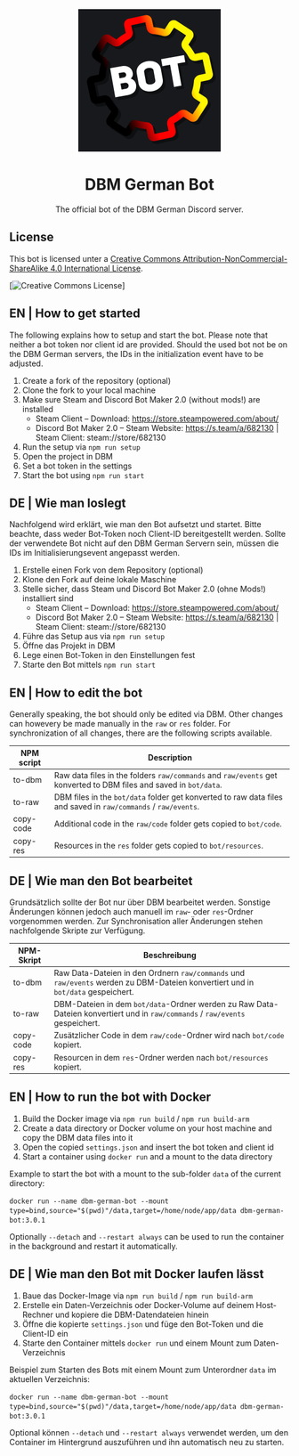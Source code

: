 <div align="center">
    <img src="res/v3/dbm-german-bot.png" alt="DBM German Bot Logo" width="256em">
    <h1><b>DBM German Bot</b></h1>
    The official bot of the DBM German Discord server.
</div>

## License
This bot is licensed unter a [Creative Commons Attribution-NonCommercial-ShareAlike 4.0 International License](http://creativecommons.org/licenses/by-nc-sa/4.0/).

[![Creative Commons License](https://i.creativecommons.org/l/by-nc-sa/4.0/88x31.png)]


## EN | How to get started

The following explains how to setup and start the bot. Please note that neither a bot token nor client id are provided. Should the used bot not be on the DBM German servers, the IDs in the initialization event have to be adjusted.

1. Create a fork of the repository (optional)
2. Clone the fork to your local machine
3. Make sure Steam and Discord Bot Maker 2.0 (without mods!) are installed
   - Steam Client – Download: https://store.steampowered.com/about/
   - Discord Bot Maker 2.0 – Steam Website: https://s.team/a/682130 | Steam Client: steam://store/682130
4. Run the setup via `npm run setup`
5. Open the project in DBM
6. Set a bot token in the settings
7. Start the bot using `npm run start`


## DE | Wie man loslegt

Nachfolgend wird erklärt, wie man den Bot aufsetzt und startet. Bitte beachte, dass weder Bot-Token noch Client-ID bereitgestellt werden. Sollte der verwendete Bot nicht auf den DBM German Servern sein, müssen die IDs im Initialisierungsevent angepasst werden.

1. Erstelle einen Fork von dem Repository (optional)
2. Klone den Fork auf deine lokale Maschine
3. Stelle sicher, dass Steam und Discord Bot Maker 2.0 (ohne Mods!) installiert sind
   - Steam Client – Download: https://store.steampowered.com/about/
   - Discord Bot Maker 2.0 – Steam Website: https://s.team/a/682130 | Steam Client: steam://store/682130
4. Führe das Setup aus via `npm run setup`
5. Öffne das Projekt in DBM
6. Lege einen Bot-Token in den Einstellungen fest
7. Starte den Bot mittels `npm run start`


## EN | How to edit the bot

Generally speaking, the bot should only be edited via DBM. Other changes can howevery be made manually in the `raw` or `res` folder.
For synchronization of all changes, there are the following scripts available.

| NPM script | Description                                                                                                       |
|------------|-------------------------------------------------------------------------------------------------------------------|
| to-dbm     | Raw data files in the folders `raw/commands` and `raw/events` get konverted to DBM files and saved in `bot/data`. |
| to-raw     | DBM files in the `bot/data` folder get konverted to raw data files and saved in `raw/commands` / `raw/events`.    |
| copy-code  | Additional code in the `raw/code` folder gets copied to `bot/code`.                                               |
| copy-res   | Resources in the `res` folder gets copied to `bot/resources`.                                                     |


## DE | Wie man den Bot bearbeitet

Grundsätzlich sollte der Bot nur über DBM bearbeitet werden. Sonstige Änderungen können jedoch auch manuell im `raw`- oder `res`-Ordner vorgenommen werden.
Zur Synchronisation aller Änderungen stehen nachfolgende Skripte zur Verfügung.

| NPM-Skript | Beschreibung                                                                                                                     |
|------------|----------------------------------------------------------------------------------------------------------------------------------|
| to-dbm     | Raw Data-Dateien in den Ordnern `raw/commands` und `raw/events` werden zu DBM-Dateien konvertiert und in `bot/data` gespeichert. |
| to-raw     | DBM-Dateien in dem `bot/data`-Ordner werden zu Raw Data-Dateien konvertiert und in `raw/commands` / `raw/events` gespeichert.    |
| copy-code  | Zusätzlicher Code in dem `raw/code`-Ordner wird nach `bot/code` kopiert.                                                         |
| copy-res   | Resourcen in dem `res`-Ordner werden nach `bot/resources` kopiert.                                                               |


## EN | How to run the bot with Docker

1. Build the Docker image via `npm run build` / `npm run build-arm`
2. Create a data directory or Docker volume on your host machine and copy the DBM data files into it
3. Open the copied `settings.json` and insert the bot token and client id
4. Start a container using `docker run` and a mount to the data directory

Example to start the bot with a mount to the sub-folder `data` of the current directory:

`docker run --name dbm-german-bot --mount type=bind,source="$(pwd)"/data,target=/home/node/app/data dbm-german-bot:3.0.1`

Optionally `--detach` and `--restart always` can be used to run the container in the background and restart it automatically.

## DE | Wie man den Bot mit Docker laufen lässt

1. Baue das Docker-Image via `npm run build` / `npm run build-arm`
2. Erstelle ein Daten-Verzeichnis oder Docker-Volume auf deinem Host-Rechner und kopiere die DBM-Datendateien hinein
3. Öffne die kopierte `settings.json` und füge den Bot-Token und die Client-ID ein
4. Starte den Container mittels `docker run` und einem Mount zum Daten-Verzeichnis

Beispiel zum Starten des Bots mit einem Mount zum Unterordner `data` im aktuellen Verzeichnis:

`docker run --name dbm-german-bot --mount type=bind,source="$(pwd)"/data,target=/home/node/app/data dbm-german-bot:3.0.1`

Optional können `--detach` und `--restart always` verwendet werden, um den Container im Hintergrund auszuführen und ihn automatisch neu zu starten.